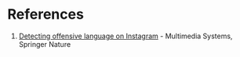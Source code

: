 # References

1. [Detecting offensive language on Instagram](https://rdcu.be/eIe9x) - Multimedia Systems, Springer Nature

